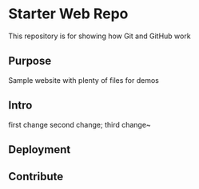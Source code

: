 # Starter Web Repo

This repository is for showing how Git and GitHub work

## Purpose

Sample website with plenty of files for demos

## Intro 
first change
second change;
third change~

## Deployment

## Contribute 